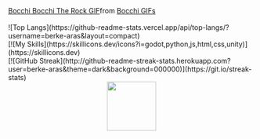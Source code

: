 <div class="tenor-gif-embed" data-postid="26979862" data-share-method="host" data-aspect-ratio="1.77778" data-width="100%"><a href="https://tenor.com/view/bocchi-bocchi-the-rock-panic-surprised-kita-gif-26979862">Bocchi Bocchi The Rock GIF</a>from <a href="https://tenor.com/search/bocchi-gifs">Bocchi GIFs</a></div> <script type="text/javascript" async src="https://tenor.com/embed.js"></script>
<br>
![Top Langs](https://github-readme-stats.vercel.app/api/top-langs/?username=berke-aras&layout=compact)
<br>
[![My Skills](https://skillicons.dev/icons?i=godot,python,js,html,css,unity)](https://skillicons.dev)
<br>
[![GitHub Streak](http://github-readme-streak-stats.herokuapp.com?user=berke-aras&theme=dark&background=000000)](https://git.io/streak-stats)
<br>
<div id="header" align="center">
  <img src="[https://media.giphy.com/media/M9gbBd9nbDrOTu1Mqx/giphy.gif"]" width="100"/>
</div>
<!--https://media.tenor.com/HkMNfVmcnhcAAAAd/bocchi-bocchi-the-rock.gif
**Berke-aras/Berke-aras** is a ✨ _special_ ✨ repository because its `README.md` (this file) appears on your GitHub profile.

Here are some ideas to get you started:

- 🔭 I’m currently working on ...
- 🌱 I’m currently learning ...
- 👯 I’m looking to collaborate on ...
- 🤔 I’m looking for help with ...
- 💬 Ask me about ...
- 📫 How to reach me: ...
- 😄 Pronouns: ...
- ⚡ Fun fact: ...
-->
